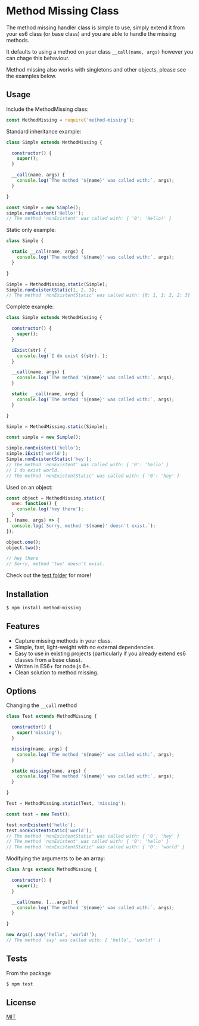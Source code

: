 # Method Missing Class

  The method missing handler class is simple to use, simply extend it from your es6 class (or base class) and you are able to handle the missing methods.

  It defaults to using a method on your class `__call(name, args)` however you can chage this behaviour.

  Method missing also works with singletons and other objects, please see the examples below.

## Usage

Include the MethodMissing class:

```js
const MethodMissing = require('method-missing');
```

Standard inheritance example:

```js
class Simple extends MethodMissing {

  constructor() {
    super();
  }

  __call(name, args) {
    console.log(`The method '${name}' was called with:`, args);
  }

}

const simple = new Simple();
simple.nonExistent('Hello!');
// The method 'nonExistent' was called with: { '0': 'Hello!' }
```

Static only example:

```js
class Simple {

  static __call(name, args) {
    console.log(`The method '${name}' was called with:`, args);
  }

}

Simple = MethodMissing.static(Simple);
Simple.nonExistentStatic(1, 2, 3);
// The method 'nonExistentStatic' was called with: {0: 1, 1: 2, 2: 3}
```

Complete example:

```js
class Simple extends MethodMissing {

  constructor() {
    super();
  }

  iExist(str) {
    console.log(`I do exist ${str}.`);
  }

  __call(name, args) {
    console.log(`The method '${name}' was called with:`, args);
  }

  static __call(name, args) {
    console.log(`The method '${name}' was called with:`, args);
  }

}

Simple = MethodMissing.static(Simple);

const simple = new Simple();

simple.nonExistent('hello');
simple.iExist('world');
Simple.nonExistentStatic('hey');
// The method 'nonExistent' was called with: { '0': 'hello' }
// I do exist world.
// The method 'nonExistentStatic' was called with: { '0': 'hey' }
```
Used on an object:

```js
const object = MethodMissing.static({
  one: function() {
    console.log('hey there');
  }
}, (name, args) => {
  console.log(`Sorry, method '${name}' doesn't exist.`);
});

object.one();
object.two();

// hey there
// Sorry, method 'two' doesn't exist.
```

Check out the [test folder](test) for more!

## Installation

```bash
$ npm install method-missing
```

## Features

  * Capture missing methods in your class.
  * Simple, fast, light-weight with no external dependencies.
  * Easy to use in existing projects (particularly if you already extend es6 classes from a base class).
  * Written in ES6+ for node.js 6+.
  * Clean solution to method missing.

## Options

Changing the `__call` method

```js
class Test extends MethodMissing {

  constructor() {
    super('missing');
  }

  missing(name, args) {
    console.log(`The method '${name}' was called with:`, args);
  }

  static missing(name, args) {
    console.log(`The method '${name}' was called with:`, args);
  }

}

Test = MethodMissing.static(Test, 'missing');

const test = new Test();

test.nonExistent('hello');
test.nonExistentStatic('world');
// The method 'nonExistentStatic' was called with: { '0': 'hey' }
// The method 'nonExistent' was called with: { '0': 'hello' }
// The method 'nonExistentStatic' was called with: { '0': 'world' }
```

Modifying the arguments to be an array:

```js
class Args extends MethodMissing {

  constructor() {
    super();
  }

  __call(name, [...args]) {
    console.log(`The method '${name}' was called with:`, args);
  }

}

new Args().say('hello', 'world!');
// The method 'say' was called with: [ 'hello', 'world!' ]
```

## Tests

  From the package 

  ```bash
  $ npm test
  ```

## License

  [MIT](LICENSE)